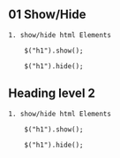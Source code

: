 ## 01 Show/Hide

    1. show/hide html Elements

        $("h1").show();

        $("h1").hide();

## Heading level 2

    1. show/hide html Elements

        $("h1").show();

        $("h1").hide();
